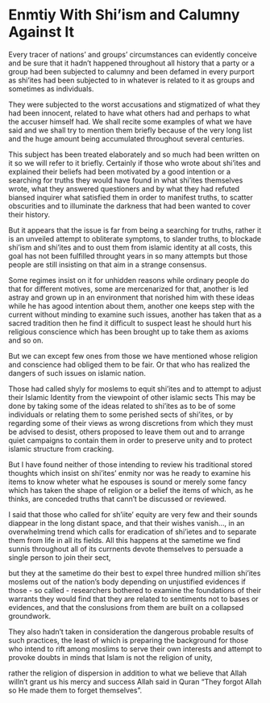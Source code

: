 Enmtiy With Shi’ism and Calumny Against It
==========================================

Every tracer of nations’ and groups’ circumstances can evidently
conceive and be sure that it hadn’t happened throughout all history that
a party or a group had been subjected to calumny and been defamed in
every purport as shi’ites had been subjected to in whatever is related
to it as groups and sometimes as individuals.

They were subjected to the worst accusations and stigmatized of what
they had been innocent, related to have what others had and perhaps to
what the accuser himself had. We shall recite some examples of what we
have said and we shall try to mention them briefly because of the very
long list and the huge amount being accumulated throughout several
centuries.

This subject has been treated elaborately and so much had been written
on it so we will refer to it briefly. Certainly if those who wrote about
shi’ites and explained their beliefs had been motivated by a good
intention or a searching for truths they would have found in what
shi’ites themselves wrote, what they answered questioners and by what
they had refuted biansed inquirer what satisfied them in order to
manifest truths, to scatter obscurities and to illuminate the darkness
that had been wanted to cover their history.

But it appears that the issue is far from being a searching for truths,
rather it is an unveiled attempt to obliterate symptoms, to slander
truths, to blockade shi’ism and shi’ites and to oust them from islamic
identity at all costs, this goal has not been fulfilled throught years
in so many attempts but those people are still insisting on that aim in
a strange consensus.

Some regimes insist on it for unhidden reasons while ordinary people do
that for different motives, some are mercenarized for that, another is
led astray and grown up in an environment that norished him with these
ideas while he has agood intention about them, another one keeps step
with the current without minding to examine such issues, another has
taken that as a sacred tradition then he find it difficult to suspect
least he should hurt his religious conscience which has been brought up
to take them as axioms and so on.

But we can except few ones from those we have mentioned whose religion
and conscience had obliged them to be fair. Or that who has realized the
dangers of such issues on islamic nation.

Those had called shyly for moslems to equit shi’ites and to attempt to
adjust their Islamic Identity from the viewpoint of other islamic sects
This may be done by taking some of the ideas related to shi’ites as to
be of some individuals or relating them to some perished sects of
shi’ites, or by regarding some of their views as wrong discretions from
which they must be advised to desist, others proposed to leave them out
and to arrange quiet campaigns to contain them in order to preserve
unity and to protect islamic structure from cracking.

But I have found neither of those intending to review his traditional
stored thoughts which insist on shi’ites’ enmity nor was he ready to
examine his items to know wheter what he espouses is sound or merely
some fancy which has taken the shape of religion or a belief the items
of which, as he thinks, are conceded truths that cann’t be discussed or
reviewed.

I said that those who called for sh’iite’ equity are very few and their
sounds diappear in the long distant space, and that their wishes
vanish…, in an overwhelming trend which calls for eradication of
shi’ietes and to separate them from life in all its fields. All this
happens at the sametime we find sunnis throughout all of its currnents
devote themselves to persuade a single person to join their sect,

but they at the sametime do their best to expel three hundred million
shi’ites moslems out of the nation’s body depending on unjustified
evidences if those - so called - researchers bothered to examine the
foundations of their warrants they would find that they are related to
sentiments not to bases or evidences, and that the conslusions from them
are built on a collapsed groundwork.

They also hadn’t taken in consideration the dangerous probable results
of such practices, the least of which is preparing the background for
those who intend to rift among moslims to serve their own interests and
attempt to provoke doubts in minds that Islam is not the religion of
unity,

rather the religion of dispersion in addition to what we believe that
Allah willn’t grant us his mercy and success Allah said in Quran “They
forgot Allah so He made them to forget themselves”.


